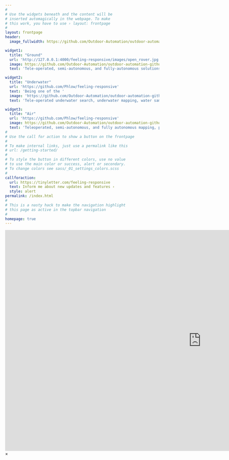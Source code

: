 ```yaml
---
#
# Use the widgets beneath and the content will be
# inserted automagically in the webpage. To make
# this work, you have to use › layout: frontpage
#
layout: frontpage
header:
  image_fullwidth: https://github.com/Outdoor-Automation/outdoor-automation-github.io/blob/master/images/outdoor_automation_logo.jpg

widget1:
  title: "Ground"
  url: 'http://127.0.0.1:4000/feeling-responsive/images/open_rover.jpg'
  image: https://github.com/Outdoor-Automation/outdoor-automation-github.io/blob/master/images/open_rover.jpg
  text: 'Tele-operated, semi-autonomous, and fully-autonomous solutions for applications ranging from inspection, pest-deterance, asset moving and more...'

widget2:
  title: "Underwater"
  url: 'https://github.com/Phlow/feeling-responsive'
  text: 'Being one of the '
  image: 'https://github.com/Outdoor-Automation/outdoor-automation-github.io/blob/master/images/blue_rov_2.jpg'
  text: 'Tele-operated underwater search, underwater mapping, water sampling, boat inspection and more...'

widget3:
  title: "Air"
  url: 'https://github.com/Phlow/feeling-responsive'
  image: https://github.com/Outdoor-Automation/outdoor-automation-github.io/blob/master/images/dji_matrice.jpg
  text: 'Teleoperated, semi-autonomous, and fully autonomous mapping, power line inspection, pipe inspection, cell tower inspection and more...'
#
# Use the call for action to show a button on the frontpage
#
# To make internal links, just use a permalink like this
# url: /getting-started/
#
# To style the button in different colors, use no value
# to use the main color or success, alert or secondary.
# To change colors see sass/_01_settings_colors.scss
#
callforaction:
  url: https://tinyletter.com/feeling-responsive
  text: Inform me about new updates and features ›
  style: alert
permalink: /index.html
#
# This is a nasty hack to make the navigation highlight
# this page as active in the topbar navigation
#
homepage: true
---
```


<div id="videoModal" class="reveal-modal large" data-reveal="">
  <div class="flex-video widescreen vimeo" style="display: block;">
    <iframe width="1280" height="720" src="https://www.youtube.com/embed/3b5zCFSmVvU" frameborder="0" allowfullscreen></iframe>
  </div>
  <a class="close-reveal-modal">&#215;</a>
</div>
